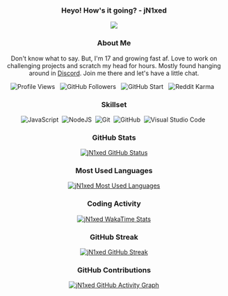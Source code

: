 <div align="center">

### Heyo! How's it going? - jN1xed

![](https://media.giphy.com/media/ehC4SqtNcEeLAiu66w/giphy.gif)

### About Me

Don't know what to say. But, I'm 17 and growing fast af. Love to work on challenging projects and scratch my head for hours. Mostly found hanging around in [Discord](https://discord.gg/QYMVRQa3ga). Join me there and let's have a little chat.

![Profile Views](https://komarev.com/ghpvc/?username=jN1xed) &nbsp;
![GitHub Followers](https://img.shields.io/github/followers/jN1xed?style=social) &nbsp;
![GitHub Start](https://img.shields.io/github/stars/jN1xed?style=social) &nbsp;
![Reddit Karma](https://img.shields.io/reddit/user-karma/combined/jN1xed?style=social) &nbsp;

### Skillset

![JavaScript](https://img.shields.io/badge/-JavaScript-05122A?style=flat&logo=javascript)&nbsp;
![NodeJS](https://img.shields.io/badge/-NodeJS-05122A?style=flat&logo=node.js)&nbsp;
![Git](https://img.shields.io/badge/-Git-05122A?style=flat&logo=git)&nbsp;
![GitHub](https://img.shields.io/badge/-GitHub-05122A?style=flat&logo=github)&nbsp;
![Visual Studio Code](https://img.shields.io/badge/-Visual%20Studio%20Code-05122A?style=flat&logo=visual-studio-code&logoColor=007ACC)&nbsp;

### GitHub Stats

[![jN1xed GitHub Status](https://github-readme-stats.vercel.app/api?username=jN1xed&hide_title=true&count_private=true&show_icons=true&theme=dark)](https://github.com/anuraghazra/github-readme-stats)

### Most Used Languages

[![jN1xed Most Used Languages](https://github-readme-stats.vercel.app/api/top-langs/?username=jN1xed&theme=dark&layout=compact&hide_title=true)](https://github.com/anuraghazra/github-readme-stats)

### Coding Activity

[![jN1xed WakaTime Stats](https://github-readme-stats.vercel.app/api/wakatime?username=jN1xed&theme=dark&hide_title=true)](https://github.com/anuraghazra/github-readme-stats)

### GitHub Streak

[![jN1xed GitHub Streak](https://github-readme-streak-stats.herokuapp.com?user=jN1xed&theme=dark&border=E4E2E2)](https://git.io/streak-stats)

### GitHub Contributions

[![jN1xed GitHub Activity Graph](https://activity-graph.herokuapp.com/graph?username=jN1xed&bg_color=151515&color=dadada&line=6bc773&point=ffffff&area=true)](https://github.com/ashutosh00710/github-readme-activity-graph)

</div>
